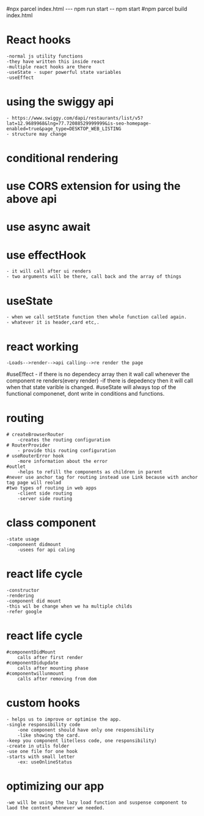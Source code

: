 #npx parcel index.html --- npm run start -- npm start
#npm parcel build index.html


# React hooks
    -normal js utility functions
    -they have written this inside react
    -multiple react hooks are there
    -useState - super powerful state variables
    -useEffect

# using the swiggy api
    - https://www.swiggy.com/dapi/restaurants/list/v5?lat=12.9689968&lng=77.72088529999999&is-seo-homepage-enabled=true&page_type=DESKTOP_WEB_LISTING
    - structure may change
# conditional rendering
# use CORS extension for using the above api
# use async await
# use effectHook
    - it will call after ui renders
    - two arguments will be there, call back and the array of things
# useState
    - when we call setState function then whole function called again.
    - whatever it is header,card etc,.
# react working
    -Loads-->render-->api calling-->re render the page

#useEffect
    - if there is no dependecy array then it wall call whenever the component re renders(every render)
    -if there is depedency then it will call when that state varible is changed.
#useState will always top of the functional componenet, dont write in conditions and functions.
# routing
    # createBrowserRouter
        -creates the routing configuration
    # RouterProvider
        - provide this routing configuration
    # useRouterError hook
        -more information about the error
    #outlet
        -helps to refill the components as children in parent
    #never use anchor tag for routing instead use Link because with anchor tag page will reolad
    #two types of routing in web apps
        -client side routing
        -server side routing

# class component
    -state usage
    -componeent didmount
        -usees for api caling
# react life cycle
    -constructor
    -rendering
    -component did mount
    -this wil be change when we ha multiple childs
    -refer google
# react life cycle
    #componentDidMount
        calls after first render
    #componentDidupdate
        calls after mounting phase
    #componentwillunmount
        calls after removing from dom
# custom hooks
    - helps us to improve or optimise the app.
    -single responsibility code
        -one component should have only one responsibility
        -like showing the card.
    -keep you component lite(less code, one responsibility)
    -create in utils folder
    -use one file for one hook
    -starts with small letter
        -ex: useOnlineStatus
# optimizing our app
    -we will be using the lazy load function and suspense component to laod the content whenever we needed.
